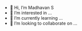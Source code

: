 - 👋 Hi, I’m Madhavan S
- 👀 I’m interested in ...
- 🌱 I’m currently learning ...
- 💞️ I’m looking to collaborate on ...


<!---
mkmadhavan555/mkmadhavan555 is a ✨ special ✨ repository because its `README.md` (this file) appears on your GitHub profile.
You can click the Preview link to take a look at your changes.
--->
